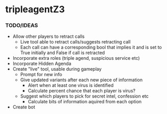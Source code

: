 # tripleagentZ3

### TODO/IDEAS
* Allow other players to retract calls
    * Live tool able to retract calls/suggests retracting call
    * Each call can have a corresponding bool that implies it and is set to True initially and False if call is retracted
* Incorporate extra roles (triple agend, suspicious service etc)
* Incorporate Hidden Agenda
* Create "live" tool, usable during gameplay
    * Prompt for new info
    * Give updated variants after each new piece of information
         * Alert when at least one virus is identified
         * Calculate percent chance that each player is virus?
    * Suggest which players to pick for secret intel, confession etc
         * Calculate bits of information aquired from each option
* Create bot
